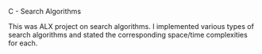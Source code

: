 C - Search Algorithms

This was ALX project on search algorithms. I implemented various types of search algorithms and stated the corresponding space/time complexities for each.
